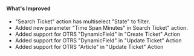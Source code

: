 #### What's Improved
- "Search Ticket" action has multiselect "State" to filter.
- Added new parameter "Time Span Minutes" in Search Ticket" action.
- Added support for OTRS "DynamicField" in "Create Ticket" Action
- Added support for OTRS "DynamicField" in "Update Ticket" Action
- Added support for OTRS "Article" in "Update Ticket" Action
